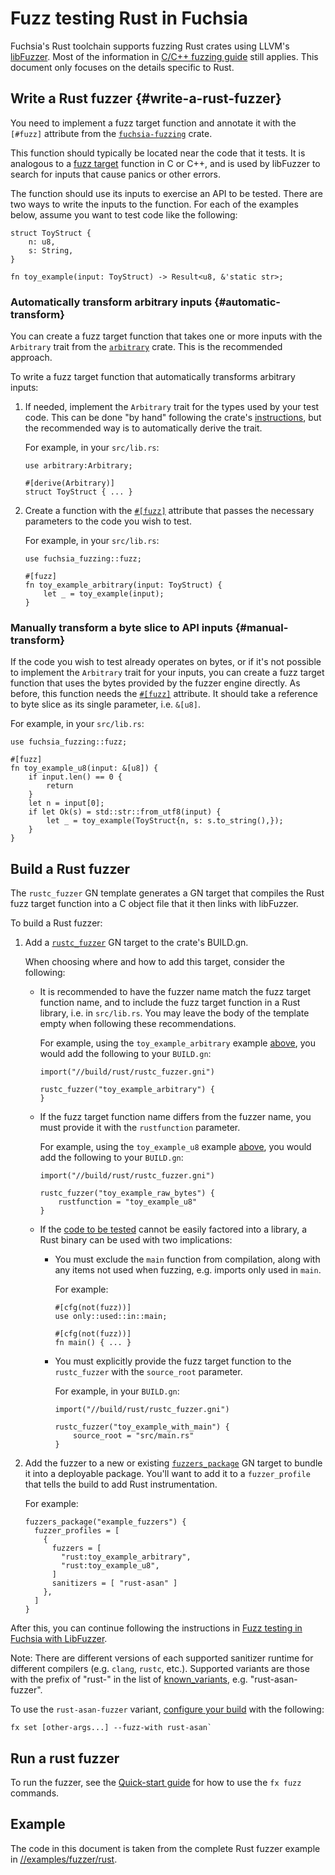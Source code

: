 # Fuzz testing Rust in Fuchsia

Fuchsia's Rust toolchain supports fuzzing Rust crates using LLVM's [libFuzzer].
Most of the information in [C/C++ fuzzing guide](libfuzzer.md) still applies.
This document only focuses on the details specific to Rust.

## Write a Rust fuzzer {#write-a-rust-fuzzer}

You need to implement a fuzz target function and annotate it with the `[#fuzz]`
attribute from the [`fuchsia-fuzzing`][fuchsia-fuzzing] crate.

This function should typically be located near the code that it tests. It is
analogous to a [fuzz target] function in C or C++, and is used by libFuzzer to
search for inputs that cause panics or other errors.

The function should use its inputs to exercise an API to be tested. There are
two ways to write the inputs to the function. For each of the examples below,
assume you want to test code like the following:

```
struct ToyStruct {
    n: u8,
    s: String,
}

fn toy_example(input: ToyStruct) -> Result<u8, &'static str>;
```

### Automatically transform arbitrary inputs {#automatic-transform}

You can create a fuzz target function that takes one or more inputs with the
`Arbitrary` trait from the [`arbitrary`][arbitrary] crate. This is the
recommended approach.

To write a fuzz target function that automatically transforms arbitrary inputs:

1. If needed, implement the `Arbitrary` trait for the types used by your
   test code. This can be done "by hand" following the crate's
   [instructions][arbitrary], but the recommended way is to automatically derive the trait.

   For example, in your `src/lib.rs`:

   ```
   use arbitrary:Arbitrary;

   #[derive(Arbitrary)]
   struct ToyStruct { ... }
   ```

1. Create a function with the [`#[fuzz]`][fuchsia-fuzzing] attribute that passes
   the necessary parameters to the code you wish to test.

   For example, in your `src/lib.rs`:

   ```
   use fuchsia_fuzzing::fuzz;

   #[fuzz]
   fn toy_example_arbitrary(input: ToyStruct) {
       let _ = toy_example(input);
   }
   ```

### Manually transform a byte slice to API inputs {#manual-transform}

If the code you wish to test already operates on bytes, or if it's not possible
to implement the `Arbitrary` trait for your inputs, you can create a fuzz target
function that uses the bytes provided by the fuzzer engine directly. As before,
this function needs the [`#[fuzz]`][fuchsia-fuzzing] attribute. It should take a
reference to byte slice as its single parameter, i.e. `&[u8]`.

For example, in your `src/lib.rs`:

```
use fuchsia_fuzzing::fuzz;

#[fuzz]
fn toy_example_u8(input: &[u8]) {
    if input.len() == 0 {
        return
    }
    let n = input[0];
    if let Ok(s) = std::str::from_utf8(input) {
        let _ = toy_example(ToyStruct{n, s: s.to_string(),});
    }
}
```

## Build a Rust fuzzer

The `rustc_fuzzer` GN template generates a GN target that compiles the Rust fuzz
target function into a C object file that it then links with libFuzzer.

To build a Rust fuzzer:

1. Add a [`rustc_fuzzer`][rustc_fuzzer] GN target to the crate's BUILD.gn.

   When choosing where and how to add this target, consider the following:
   * It is recommended to have the fuzzer name match the fuzz target function
     name, and to include the fuzz target function in a Rust library, i.e. in
     `src/lib.rs`. You may leave the body of the template empty when following
     these recommendations.

     For example, using the `toy_example_arbitrary` example
     [above](#automatic-transform), you would add the following to your
     `BUILD.gn`:

     ```
     import("//build/rust/rustc_fuzzer.gni")

     rustc_fuzzer("toy_example_arbitrary") {
     }
     ```

   * If the fuzz target function name differs from the fuzzer name, you must
     provide it with the `rustfunction` parameter.

     For example, using the `toy_example_u8` example [above](#manual-transform),
     you would add the following to your `BUILD.gn`:

     ```
     import("//build/rust/rustc_fuzzer.gni")

     rustc_fuzzer("toy_example_raw_bytes") {
         rustfunction = "toy_example_u8"
     }
     ```

   * If the [code to be tested](#write-a-rust-fuzzer) cannot be easily factored
     into a library, a Rust binary can be used with two implications:

     * You must exclude the `main` function from compilation, along with any
       items not used when fuzzing, e.g. imports only used in `main`.

       For example:

       ```
       #[cfg(not(fuzz))]
       use only::used::in::main;

       #[cfg(not(fuzz))]
       fn main() { ... }
       ```

     * You must explicitly provide the fuzz target function to the
       `rustc_fuzzer` with the `source_root` parameter.

       For example, in your `BUILD.gn`:

       ```
       import("//build/rust/rustc_fuzzer.gni")

       rustc_fuzzer("toy_example_with_main") {
           source_root = "src/main.rs"
       }
       ```

1. Add the fuzzer to a new or existing [`fuzzers_package`][fuzzers_package] GN
   target to bundle it into a deployable package. You'll want to add it to a
   `fuzzer_profile` that tells the build to add Rust instrumentation.

   For example:

   ```
   fuzzers_package("example_fuzzers") {
     fuzzer_profiles = [
       {
         fuzzers = [
           "rust:toy_example_arbitrary",
           "rust:toy_example_u8",
         ]
         sanitizers = [ "rust-asan" ]
       },
     ]
   }
   ```

After this, you can continue following the instructions in
[Fuzz testing in Fuchsia with LibFuzzer](libfuzzer.md).


Note: There are different versions of each supported sanitizer runtime for
different compilers (e.g. `clang`, `rustc`, etc.). Supported variants are
those with the prefix of "rust-" in the list of [known_variants], e.g.
"rust-asan-fuzzer".

To use the `rust-asan-fuzzer` variant, [configure your build][fx_set] with the
following:

```
fx set [other-args...] --fuzz-with rust-asan`
```

## Run a rust fuzzer

To run the fuzzer, see the [Quick-start guide] for how to use the `fx fuzz`
commands.

## Example

The code in this document is taken from the complete Rust fuzzer example in
[//examples/fuzzer/rust](/examples/fuzzer/rust).

[addresssanitizer]: https://clang.llvm.org/docs/AddressSanitizer.html
[arbitrary]: https://docs.rs/arbitrary/0.4.0/arbitrary
[fuchsia-fuzzing]: /src/lib/fuzzing/rust/src/lib.rs
[fuzz target]: https://llvm.org/docs/LibFuzzer.html#fuzz-target
[fuzzers_package]: libfuzzer.md#the-fuzzers-package-gn-template
[fx_set]: /docs/development/build/fx.md#configure-a-build
[libFuzzer]: https://llvm.org/docs/LibFuzzer.html
[known_variants]: /docs/gen/build_arguments.md#known_variants
[rustc_fuzzer]: /build/rust/rustc_fuzzer.gni
[quick-start guide]: libfuzzer.md#quick-start-guide
